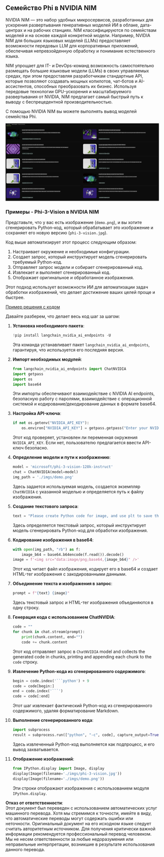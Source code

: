 ## Семейство Phi в NVIDIA NIM

NVIDIA NIM — это набор удобных микросервисов, разработанных для ускорения развертывания генеративных моделей ИИ в облаке, дата-центрах и на рабочих станциях. NIM классифицируются по семействам моделей и на основе каждой конкретной модели. Например, NVIDIA NIM для больших языковых моделей (LLMs) предоставляет возможности передовых LLM для корпоративных приложений, обеспечивая непревзойденную обработку и понимание естественного языка.

NIM упрощает для IT- и DevOps-команд возможность самостоятельно размещать большие языковые модели (LLMs) в своих управляемых средах, при этом предоставляя разработчикам стандартные API, которые позволяют создавать мощных копилотов, чат-ботов и AI-ассистентов, способных преобразовать их бизнес. Используя передовые технологии GPU-ускорения и масштабируемого развертывания от NVIDIA, NIM предлагает самый быстрый путь к выводу с беспрецедентной производительностью.

С помощью NVIDIA NIM вы можете выполнять вывод моделей семейства Phi.

![nim](../../../../../translated_images/Phi-NIM.45af94d89220fbbbc85f8da0379150a29cc88c3dd8ec417b1d3b7237bbe1c58a.ru.png)

### **Примеры - Phi-3-Vision в NVIDIA NIM**

Представьте, что у вас есть изображение (`demo.png`), и вы хотите сгенерировать Python-код, который обрабатывает это изображение и сохраняет его новую версию (`phi-3-vision.jpg`).

Код выше автоматизирует этот процесс следующим образом:

1. Настраивает окружение и необходимые конфигурации.
2. Создает запрос, который инструктирует модель сгенерировать требуемый Python-код.
3. Отправляет запрос модели и собирает сгенерированный код.
4. Извлекает и выполняет сгенерированный код.
5. Отображает оригинальное и обработанное изображения.

Этот подход использует возможности ИИ для автоматизации задач обработки изображений, что делает достижение ваших целей проще и быстрее.

[Пример решения с кодом](../../../../../code/06.E2E/E2E_Nvidia_NIM_Phi3_Vision.ipynb)

Давайте разберем, что делает весь код шаг за шагом:

1. **Установка необходимого пакета**:
    ```python
    !pip install langchain_nvidia_ai_endpoints -U
    ```
    Эта команда устанавливает пакет `langchain_nvidia_ai_endpoints`, гарантируя, что используется его последняя версия.

2. **Импорт необходимых модулей**:
    ```python
    from langchain_nvidia_ai_endpoints import ChatNVIDIA
    import getpass
    import os
    import base64
    ```
    Эти импорты обеспечивают взаимодействие с NVIDIA AI endpoints, безопасную работу с паролями, взаимодействие с операционной системой и кодирование/декодирование данных в формате base64.

3. **Настройка API-ключа**:
    ```python
    if not os.getenv("NVIDIA_API_KEY"):
        os.environ["NVIDIA_API_KEY"] = getpass.getpass("Enter your NVIDIA API key: ")
    ```
    Этот код проверяет, установлен ли переменная окружения `NVIDIA_API_KEY`. Если нет, пользователю предлагается ввести API-ключ безопасно.

4. **Определение модели и пути к изображению**:
    ```python
    model = 'microsoft/phi-3-vision-128k-instruct'
    chat = ChatNVIDIA(model=model)
    img_path = './imgs/demo.png'
    ```
    Здесь задается используемая модель, создается экземпляр `ChatNVIDIA` с указанной моделью и определяется путь к файлу изображения.

5. **Создание текстового запроса**:
    ```python
    text = "Please create Python code for image, and use plt to save the new picture under imgs/ and name it phi-3-vision.jpg."
    ```
    Здесь определяется текстовый запрос, который инструктирует модель сгенерировать Python-код для обработки изображения.

6. **Кодирование изображения в base64**:
    ```python
    with open(img_path, "rb") as f:
        image_b64 = base64.b64encode(f.read()).decode()
    image = f'<img src="data:image/png;base64,{image_b64}" />'
    ```
    Этот код читает файл изображения, кодирует его в base64 и создает HTML-тег изображения с закодированными данными.

7. **Объединение текста и изображения в запрос**:
    ```python
    prompt = f"{text} {image}"
    ```
    Здесь текстовый запрос и HTML-тег изображения объединяются в одну строку.

8. **Генерация кода с использованием ChatNVIDIA**:
    ```python
    code = ""
    for chunk in chat.stream(prompt):
        print(chunk.content, end="")
        code += chunk.content
    ```
    Этот код отправляет запрос в `ChatNVIDIA` model and collects the generated code in chunks, printing and appending each chunk to the `code` строку.

9. **Извлечение Python-кода из сгенерированного содержимого**:
    ```python
    begin = code.index('```python') + 9
    code = code[begin:]
    end = code.index('```')
    code = code[:end]
    ```
    Этот шаг извлекает фактический Python-код из сгенерированного содержимого, удаляя форматирование Markdown.

10. **Выполнение сгенерированного кода**:
    ```python
    import subprocess
    result = subprocess.run(["python", "-c", code], capture_output=True)
    ```
    Здесь извлеченный Python-код выполняется как подпроцесс, и его вывод захватывается.

11. **Отображение изображений**:
    ```python
    from IPython.display import Image, display
    display(Image(filename='./imgs/phi-3-vision.jpg'))
    display(Image(filename='./imgs/demo.png'))
    ```
    Эти строки отображают изображения с использованием модуля `IPython.display`.

**Отказ от ответственности**:  
Этот документ был переведен с использованием автоматических услуг машинного перевода. Хотя мы стремимся к точности, имейте в виду, что автоматические переводы могут содержать ошибки или неточности. Оригинальный документ на его исходном языке следует считать авторитетным источником. Для получения критически важной информации рекомендуется профессиональный перевод человеком. Мы не несем ответственности за любые недоразумения или неправильные интерпретации, возникшие в результате использования данного перевода.